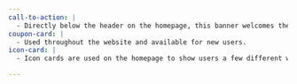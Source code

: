 ```yaml
---
call-to-action: |
  - Directly below the header on the homepage, this banner welcomes the user to the site.
coupon-card: |
  - Used throughout the website and available for new users.
icon-card: |
  - Icon cards are used on the homepage to show users a few different ways we supply our product.

---
```

